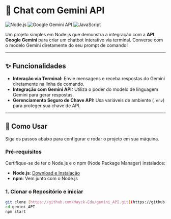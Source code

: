 # 🤖 Chat com Gemini API

![Node.js](https://img.shields.io/badge/Node.js-339933?style=for-the-badge&logo=nodedotjs&logoColor=white)
![Google Gemini API](https://img.shields.io/badge/Google%20Gemini%20API-FF0000?style=for-the-badge&logo=google&logoColor=white)
![JavaScript](https://img.shields.io/badge/JavaScript-F7DF1E?style=for-the-badge&logo=javascript&logoColor=black)

Um projeto simples em Node.js que demonstra a integração com a **API Google Gemini** para criar um chatbot interativo via terminal. Converse com o modelo Gemini diretamente do seu prompt de comando!

---

## ✨ Funcionalidades

* **Interação via Terminal:** Envie mensagens e receba respostas do Gemini diretamente na linha de comando.
* **Integração com Gemini API:** Utiliza o poder do modelo de linguagem Gemini para gerar respostas.
* **Gerenciamento Seguro de Chave API:** Usa variáveis de ambiente (`.env`) para proteger sua chave de API.

---

## 🚀 Como Usar

Siga os passos abaixo para configurar e rodar o projeto em sua máquina.

### Pré-requisitos

Certifique-se de ter o Node.js e o npm (Node Package Manager) instalados:

* **Node.js**: [Download e Instalação](https://nodejs.org/pt-br/download/)
* **npm**: Vem junto com o Node.js

### 1. Clonar o Repositório e iniciar

```bash
git clone [https://github.com/Mayck-Edu/gemini_API.git](https://github.com/Mayck-Edu/gemini_API.git)
cd gemini_API
npm start

